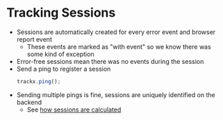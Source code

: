 # Tracking Sessions

- Sessions are automatically created for every error event and browser report event
  - These events are marked as "with event" so we know there was some kind of exception
- Error-free sessions mean there was no events during the session
- Send a ping to register a session
  ```js
  trackx.ping();
  ```
- Sending multiple pings is fine, sessions are uniquely identified on the backend
  - See [how sessions are calculated](/privacy-and-user-data.md#how-are-sessions-calculated)

